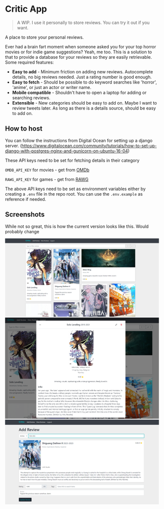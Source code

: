 # Critic App

> A WIP. I use it personally to store reviews. You can try it out if you want.

A place to store your personal reviews.

Ever had a brain fart moment when someone asked you for your top horror movies or for indie game suggestions? Yeah, me too. This is a solution to that to provide a database for your reviews so they are easily retrievable. Some required features:
- **Easy to add** - Minimum friction on adding new reviews. Autocomplete details, no big reviews needed. Just a rating number is good enough.
- **Easy to fetch** - Should be possible to do keyword searches like 'horror', 'anime', or just an actor or writer name.
- **Mobile compatible** - Shouldn't have to open a laptop for adding or searching reviews.
- **Extensible** - New categories should be easy to add on. Maybe I want to review tweets later. As long as there is a details source, should be easy to add on.

## How to host

You can follow the instructions from Digital Ocean for setting up a django server. (https://www.digitalocean.com/community/tutorials/how-to-set-up-django-with-postgres-nginx-and-gunicorn-on-ubuntu-16-04) 


These API keys need to be set for fetching details in their category

`OMDB_API_KEY` for movies - get from [OMDb](https://www.omdbapi.com/)

`RAWG_API_KEY` for games - get from [RAWG](https://rawg.io/)

The above API keys need to be set as environment variables either by creating a `.env` file in the repo root.
You can use the `.env.example` as reference if needed.

## Screenshots

While not so great, this is how the current version looks like this. Would probably change

![Main view](screenshots/2023-11-11_laptop.png)
![Review info](screenshots/2023-11-11_laptop_info.png)
![Add review page](screenshots/2023-11-11_laptop_add_review.png)



